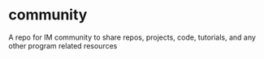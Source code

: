 # community
A repo for IM community to share repos, projects, code, tutorials, and any other program related resources
